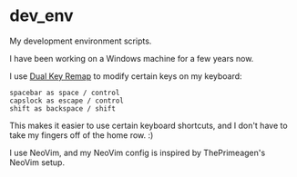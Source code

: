 # dev_env
My development environment scripts.

I have been working on a Windows machine for a few years now.

I use [Dual Key Remap](https://github.com/ililim/dual-key-remap) to 
modify certain keys on my keyboard:

    spacebar as space / control
    capslock as escape / control
    shift as backspace / shift

This makes it easier to use certain keyboard shortcuts, and I don't
have to take my fingers off of the home row. :)

I use NeoVim, and my NeoVim config is inspired by ThePrimeagen's NeoVim
setup.
